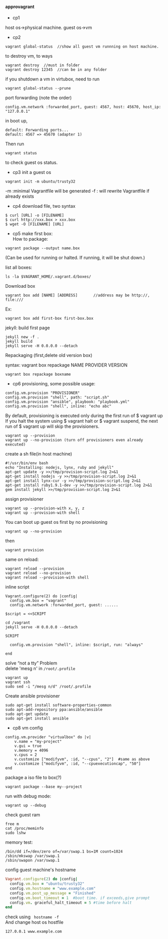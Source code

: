 #### approvagrant

- cp1

host os->physical machine.
guest os->vm

- cp2
```
vagrant global-status  //show all guest vm runnning on host machine.
```
to destroy vm, to ways
```
vagrant destroy  //must in folder
vagrant destroy 12345  //can be in any folder
```

if you shutdown a vm in virtubox, need to run
```
vagrant global-status --prune
```

port forwarding (note the order)
```
config.vm.network :forwarded_port, guest: 4567, host: 45670, host_ip: "127.0.0.1"
```
in boot up,
```
default: Forwarding ports...
default: 4567 => 45670 (adapter 1)
```
Then run 
```
vagrant status
```
to check guest os status.

- cp3
init a guest os
```
vagrant init -m ubuntu/trusty32
```
-m :minimal Vagrantfile will be generated
-f : will rewrite Vagrantfile if already exists


- cp4
download file, two syntax
```
$ curl [URL] -o [FILENAME]
$ curl http://xxx.box > xxx.box
$ wget -O [FILENAME] [URL]
```

- cp5
make first box:  
How to package:  
```
vagrant package --output name.box
```
(Can be used for running or halted. If running, it will be shut down.)  


list all boxes:  
```
ls -la $VAGRANT_HOME/.vagrant.d/boxes/
```
Download box
```
vagrant box add [NAME] [ADDRESS]       //address may be http://, file:///
```
Ex:
```
vagrant box add first-box first-box.box
```

jekyll: build first page
```
jekyll new -f .
jekyll build
jekyll serve -H 0.0.0.0 --detach
```
Repackaging (first,delete old version box)

syntax: vagrant box repackage NAME PROVIDER VERSION  
```
vagrant box repackage boxname
```

- cp6
provisioning, some possible usage:
```
config.vm.provision "PROVISIONER"
config.vm.provision "shell", path: "script.sh"
config.vm.provision "ansible", playbook: "playbook.yml"
config.vm.provision "shell", inline: "echo abc"
```
By default, provisioning is executed only during the first run of $ vagrant up  
If you halt the system using $ vagrant halt or $ vagrant suspend, the next run of $ vagrant up will skip the provisioners.  
```
vagrant up --provision
vagrant up --no-provision (turn off provisioners even already executed)
```

create a sh file(in host machine)  
```
#!/usr/bin/env bash
echo "Installing: nodejs, lynx, ruby and jekyll"
apt-get update -y >>/tmp/provision-script.log 2>&1
apt-get install nodejs -y >>/tmp/provision-script.log 2>&1
apt-get install lynx-cur -y >>/tmp/provision-script.log 2>&1
apt-get install ruby1.9.1-dev -y >>/tmp/provision-script.log 2>&1
gem install jekyll >>/tmp/provision-script.log 2>&1
```
assign provisioner  
```
vagrant up --provision-with x, y, z
vagrant up --provision-with shell
```

You can boot up guest os first by no provisioning  
```
vagrant up --no-provision
```
then
```
vagrant provision
```
same on reload:
```
vagrant reload --provision
vagrant reload --no-provision
vagrant reload --provision-with shell
```

inline script
```
Vagrant.configure(2) do |config|
  config.vm.box = "vagrant"
  config.vm.network :forwarded_port, guest: ......

$script = <<SCRIPT

cd /vagrant
jekyll serve -H 0.0.0.0 --detach

SCRIPT

  config.vm.provision "shell", inline: $script, run: "always"

end
```

solve “not a tty” Problem  
delete 'mesg n' in `/root/.profile`  
```
vagrant up
vagrant ssh
sudo sed -i "/mesg n/d" /root/.profile
```


Create ansible provisioner
```
sudo apt-get install software-properties-common
sudo apt-add-repository ppa:ansible/ansible
sudo apt-get update
sudo apt-get install ansible
```
- cp8
vm config
```
config.vm.provider "virtualbox" do |v|
    v.name = "my-project"
    v.gui = true
    v.memory = 4096
    v.cpus = 2
    v.customize ["modifyvm", :id, "--cpus", "2"]  #same as above
    v.customize ["modifyvm", :id, "--cpuexecutioncap", "50"]
end
```
package a iso file to box(?)
```
vagrant package --base my--project
```
run with debug mode:
```
vagrant up --debug
```
check guest ram
```
free m
cat /proc/meminfo
sudo lshw
```
memory test:
```
/bin/dd if=/dev/zero of=/var/swap.1 bs=1M count=1024
/sbin/mkswap /var/swap.1
/sbin/swapon /var/swap.1
```

config guest machine's hostname
```ruby
Vagrant.configure(2) do |config|
  config.vm.box = "ubuntu/trusty32"
  config.vm.hostname = "www.example.com"
  config.vm.post_up_message = "Finished"
  config.vm.boot_timeout = 1  #boot time. if exceeds,give prompt
  config.vm. graceful_halt_timeout = 5 #time before halt
end
```
check using ``` hostname -f```  
And change host os hostfile
```
127.0.0.1 www.example.com
```
